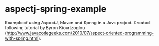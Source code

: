 aspectj-spring-example
======================

Example of using AspectJ, Maven and Spring in a Java project. Created following tutorial by Byron Kiourtzoglou (http://www.javacodegeeks.com/2010/07/aspect-oriented-programming-with-spring.html).
